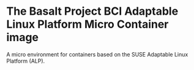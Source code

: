 # The Basalt Project BCI Adaptable Linux Platform Micro Container image

A micro environment for containers based on the SUSE Adaptable Linux Platform (ALP).
